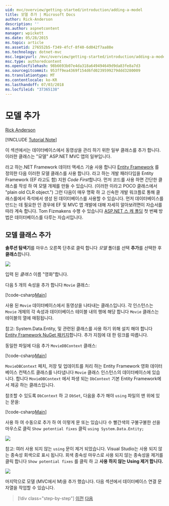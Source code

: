 ```yaml
---
uid: mvc/overview/getting-started/introduction/adding-a-model
title: 모델 추가 | Microsoft Docs
author: Rick-Anderson
description: ''
ms.author: aspnetcontent
manager: wpickett
ms.date: 05/28/2015
ms.topic: article
ms.assetid: 276552b5-f349-4fcf-8f40-6d042f7aa88e
ms.technology: dotnet-mvc
msc.legacyurl: /mvc/overview/getting-started/introduction/adding-a-model
msc.type: authoredcontent
ms.openlocfilehash: 98b6693b07e4da318a649494649d9da83fe8a7d3
ms.sourcegitcommit: 953ff9ea4369f154d6fd0239599279ddd3280009
ms.translationtype: MT
ms.contentlocale: ko-KR
ms.lasthandoff: 07/03/2018
ms.locfileid: "37365138"
---
```

<a name="adding-a-model"></a>모델 추가
====================
[Rick Anderson](https://github.com/Rick-Anderson)

[!INCLUDE [Tutorial Note](sample/code-location.md)]

이 섹션에서는 데이터베이스에서 동영상을 관리 하기 위한 일부 클래스를 추가 합니다. 이러한 클래스는 &quot;모델&quot; ASP.NET MVC 앱의 일부입니다.

라고 하는.NET Framework 데이터 액세스 기술 사용 합니다 [Entity Framework](https://docs.microsoft.com/ef/) 를 정의한 다음 이러한 모델 클래스를 사용 합니다. 라고 하는 개발 패러다임을 Entity Framework (EF 라고도 함) 지원 *Code First*합니다. 먼저 코드를 사용 하면 간단한 클래스를 작성 하 여 모델 개체를 만들 수 있습니다. (이러한 이라고 POCO 클래스에서 &quot;plain old CLR object.&quot;) 그런 다음이 매우 명확 하 고 신속한 개발 워크플로 통해 클래스를에서 즉석에서 생성 된 데이터베이스를 사용할 수 있습니다. 먼저 데이터베이스를 만드는 데 필요한 인 경우에 EF 및 MVC 앱 개발에 대해 자세히 알아보려면이 자습서를 따라 계속 합니다. Tom Fizmakens 수행 수 있습니다 [ASP.NET 스 캐 폴딩](xref:visual-studio/overview/2013/aspnet-scaffolding-overview) 첫 번째 방법은 데이터베이스를 다루는 자습서입니다.

## <a name="adding-model-classes"></a>모델 클래스 추가

**솔루션 탐색기**를 마우스 오른쪽 단추로 클릭 합니다 *모델* 폴더를 선택 **추가**를 선택한 후 **클래스**합니다.

![](adding-a-model/_static/image1.png)

입력 된 *클래스* 이름 &quot;영화&quot;합니다.

다음 5 개의 속성을 추가 합니다 `Movie` 클래스:

[!code-csharp[Main](adding-a-model/samples/sample1.cs)]

사용 된 `Movie` 데이터베이스에서 동영상을 나타내는 클래스입니다. 각 인스턴스는 `Movie` 개체의 각 속성과 데이터베이스 테이블 내의 행에 해당 합니다 `Movie` 클래스는 테이블의 열에 매핑됩니다.

참고: System.Data.Entity, 및 관련된 클래스를 사용 하기 위해 설치 해야 합니다 [Entity Framework NuGet 패키지](https://www.nuget.org/packages/EntityFramework/)합니다. 추가 지침에 대 한 링크를 따릅니다.

동일한 파일에 다음 추가 `MovieDBContext` 클래스:

[!code-csharp[Main](adding-a-model/samples/sample2.cs?highlight=2,15-18)]

`MovieDBContext` 페치, 저장 및 업데이트를 처리 하는 Entity Framework 영화 데이터베이스 컨텍스트 클래스를 나타냅니다 `Movie` 클래스 인스턴스의 데이터베이스에 있습니다. 합니다 `MovieDBContext` 에서 파생 되는 `DbContext` 기본 Entity Framework에서 제공 하는 클래스입니다.

참조할 수 있도록 `DbContext` 하 고 `DbSet`, 다음을 추가 해야 `using` 파일의 맨 위에 있는 문을:

[!code-csharp[Main](adding-a-model/samples/sample3.cs)]

사용 하 여 수동으로 추가 하 여 이렇게 문 또는 있습니다 수 빨간색의 구불구불한 선을 마우스로 클릭 `Show potential fixes` 클릭 `using System.Data.Entity;`

![](adding-a-model/_static/image2.png)

참고: 여러 사용 되지 않는 `using` 문이 제거 되었습니다. Visual Studio는 사용 되지 않는 종속성 회색으로 표시 됩니다. 회색 종속성 마우스로 사용 되지 않는 종속성을 제거를 클릭 합니다 `Show potential fixes` 를 클릭 하 고 **사용 하지 않는 Using 제거 합니다.**

![](adding-a-model/_static/image3.png)

마지막으로 모델 (MVC에서 M)을 추가 했습니다. 다음 섹션에서 데이터베이스 연결 문자열을 작업할 수 있습니다.

> [!div class="step-by-step"]
> [이전](adding-a-view.md)
> [다음](creating-a-connection-string.md)
